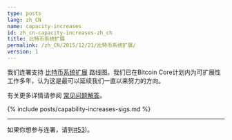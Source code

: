 ```yaml
---
type: posts
lang: zh_CN
name: capacity-increases
id: zh_cn-capacity-increases-zh_ch
title: 比特币系统扩展
permalink: /zh_CN/2015/12/21/比特币系统扩展/
version: 1
---
```


我们连署支持 [比特币系统扩展][1] 路线图。我们已在Bitcoin Core计划内为可扩展性工作多年，认为这是最可以延续我们一直以来努力的方向。

有关更多详情请参阅 [常见问题解答][FAQ]。

{% include posts/capability-increases-sigs.md %}

---

如果你想参与连署，请到[#53](https://github.com/bitcoin-core/website/issues/53))。


[1]: https://lists.linuxfoundation.org/pipermail/bitcoin-dev/2015-December/011865.html
[FAQ]: /zh_CN/2015/12/21/系统扩展常见问题解答
